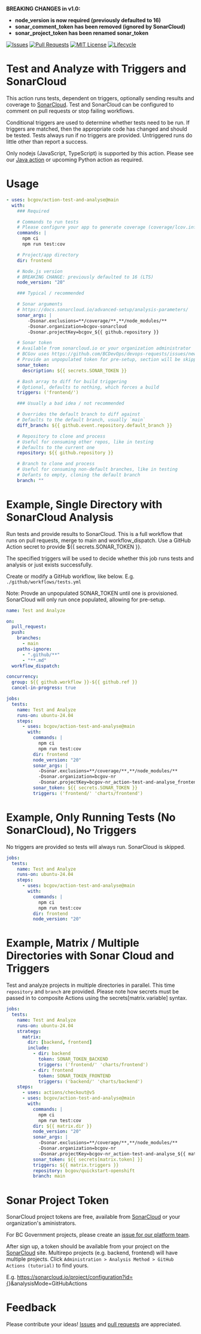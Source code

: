 
**BREAKING CHANGES in v1.0:**
* **node_version is now required (previously defaulted to 16)**
* **sonar_comment_token has been removed (ignored by SonarCloud)**
* **sonar_project_token has been renamed sonar_token**

<!-- Badges -->
[![Issues](https://img.shields.io/github/issues/bcgov/action-test-and-analyse)](/../../issues)
[![Pull Requests](https://img.shields.io/github/issues-pr/bcgov/action-test-and-analyse)](/../../pulls)
[![MIT License](https://img.shields.io/github/license/bcgov/action-test-and-analyse.svg)](/LICENSE)
[![Lifecycle](https://img.shields.io/badge/Lifecycle-Experimental-339999)](https://github.com/bcgov/repomountie/blob/master/doc/lifecycle-badges.md)

<!-- Reference-Style link -->
[SonarCloud]: https://sonarcloud.io
[Issues]: https://docs.github.com/en/issues/tracking-your-work-with-issues/creating-an-issue
[Pull Requests]: https://docs.github.com/en/desktop/contributing-and-collaborating-using-github-desktop/working-with-your-remote-repository-on-github-or-github-enterprise/creating-an-issue-or-pull-request

# Test and Analyze with Triggers and SonarCloud

This action runs tests, dependent on triggers, optionally sending results and coverage to [SonarCloud](https://sonarcloud.io).  Test and SonarCloud can be configured to comment on pull requests or stop failing workflows.

Conditional triggers are used to determine whether tests need to be run.  If triggers are matched, then the appropriate code has changed and should be tested.  Tests always run if no triggers are provided.  Untriggered runs do little other than report a success.

Only nodejs (JavaScript, TypeScript) is supported by this action.  Please see our [Java action](https://github.com/bcgov/action-test-and-analyse-java) or upcoming Python action as required.

# Usage

```yaml
- uses: bcgov/action-test-and-analyse@main
  with:
    ### Required

    # Commands to run tests
    # Please configure your app to generate coverage (coverage/lcov.info)
    commands: |
      npm ci
      npm run test:cov

    # Project/app directory
    dir: frontend

    # Node.js version
    # BREAKING CHANGE: previously defaulted to 16 (LTS)
    node_version: "20"

    ### Typical / recommended

    # Sonar arguments
    # https://docs.sonarcloud.io/advanced-setup/analysis-parameters/
    sonar_args: |
        -Dsonar.exclusions=**/coverage/**,**/node_modules/**
        -Dsonar.organization=bcgov-sonarcloud
        -Dsonar.projectKey=bcgov_${{ github.repository }}

    # Sonar token
    # Available from sonarcloud.io or your organization administrator
    # BCGov uses https://github.com/BCDevOps/devops-requests/issues/new/choose
    # Provide an unpopulated token for pre-setup, section will be skipped
    sonar_token:
      description: ${{ secrets.SONAR_TOKEN }}

    # Bash array to diff for build triggering
    # Optional, defaults to nothing, which forces a build
    triggers: ('frontend/')

    ### Usually a bad idea / not recommended

    # Overrides the default branch to diff against
    # Defaults to the default branch, usually `main`
    diff_branch: ${{ github.event.repository.default_branch }}

    # Repository to clone and process
    # Useful for consuming other repos, like in testing
    # Defaults to the current one
    repository: ${{ github.repository }}

    # Branch to clone and process
    # Useful for consuming non-default branches, like in testing
    # Defants to empty, cloning the default branch
    branch: ""
```

# Example, Single Directory with SonarCloud Analysis

Run tests and provide results to SonarCloud.  This is a full workflow that runs on pull requests, merge to main and workflow_dispatch.  Use a GitHub Action secret to provide ${{ secrets.SONAR_TOKEN }}.

The specified triggers will be used to decide whether this job runs tests and analysis or just exists successfully.

Create or modify a GitHub workflow, like below.  E.g. `./github/workflows/tests.yml`

Note: Provde an unpopulated SONAR_TOKEN until one is provisioned.  SonarCloud will only run once populated, allowing for pre-setup.

```yaml
name: Test and Analyze

on:
  pull_request:
  push:
    branches:
      - main
    paths-ignore:
      - ".github/**"
      - "**.md"
  workflow_dispatch:

concurrency:
  group: ${{ github.workflow }}-${{ github.ref }}
  cancel-in-progress: true

jobs:
  tests:
    name: Test and Analyze
    runs-on: ubuntu-24.04
    steps:
      - uses: bcgov/action-test-and-analyse@main
        with:
          commands: |
            npm ci
            npm run test:cov
          dir: frontend
          node_version: "20"
          sonar_args: |
            -Dsonar.exclusions=**/coverage/**,**/node_modules/**
            -Dsonar.organization=bcgov-nr
            -Dsonar.projectKey=bcgov-nr_action-test-and-analyse_frontend
          sonar_token: ${{ secrets.SONAR_TOKEN }}
          triggers: ('frontend/' 'charts/frontend')
```

# Example, Only Running Tests (No SonarCloud), No Triggers

No triggers are provided so tests will always run.  SonarCloud is skipped.

```yaml
jobs:
  tests:
    name: Test and Analyze
    runs-on: ubuntu-24.04
    steps:
      - uses: bcgov/action-test-and-analyse@main
        with:
          commands: |
            npm ci
            npm run test:cov
          dir: frontend
          node_version: "20"
```

# Example, Matrix / Multiple Directories with Sonar Cloud and Triggers

Test and analyze projects in multiple directories in parallel.  This time `repository` and `branch` are provided.  Please note how secrets must be passed in to composite Actions using the secrets[matrix.variable] syntax.

```yaml
jobs:
  tests:
    name: Test and Analyze
    runs-on: ubuntu-24.04
    strategy:
      matrix:
        dir: [backend, frontend]
        include:
          - dir: backend
            token: SONAR_TOKEN_BACKEND
            triggers: ('frontend/' 'charts/frontend')
          - dir: frontend
            token: SONAR_TOKEN_FRONTEND
            triggers: ('backend/' 'charts/backend')
    steps:
      - uses: actions/checkout@v5
      - uses: bcgov/action-test-and-analyse@main
        with:
          commands: |
            npm ci
            npm run test:cov
          dir: ${{ matrix.dir }}
          node_version: "20"
          sonar_args: |
            -Dsonar.exclusions=**/coverage/**,**/node_modules/**
            -Dsonar.organization=bcgov-nr
            -Dsonar.projectKey=bcgov-nr_action-test-and-analyse_${{ matrix.dir }}
          sonar_token: ${{ secrets[matrix.token] }}
          triggers: ${{ matrix.triggers }}
          repository: bcgov/quickstart-openshift
          branch: main
```

# Sonar Project Token

SonarCloud project tokens are free, available from [SonarCloud] or your organization's aministrators.

For BC Government projects, please create an [issue for our platform team](https://github.com/BCDevOps/devops-requests/issues/new/choose).

After sign up, a token should be available from your project on the [SonarCloud] site.  Multirepo projects (e.g. backend, frontend) will have multiple projects.  Click `Administration > Analysis Method > GitHub Actions (tutorial)` to find yours.

E.g. https://sonarcloud.io/project/configuration?id={<PROJECT>}&analysisMode=GitHubActions

# Feedback

Please contribute your ideas!  [Issues] and [pull requests] are appreciated.

<!-- # Acknowledgements

This Action is provided courtesty of the Forestry Suite of Applications, part of the Government of British Columbia. -->

